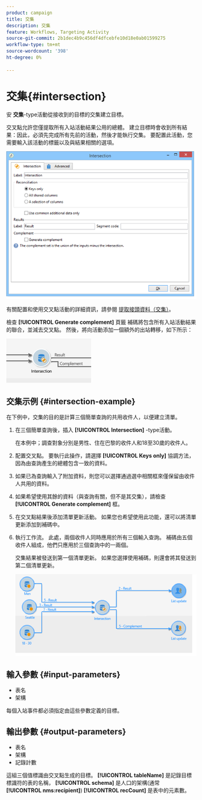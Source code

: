 ```yaml
---
product: campaign
title: 交集
description: 交集
feature: Workflows, Targeting Activity
source-git-commit: 2b1dec4b9c456df4dfcebfe10d18e0ab01599275
workflow-type: tm+mt
source-wordcount: '398'
ht-degree: 0%

---
```


# 交集{#intersection}



安 **交集**-type活動從接收到的目標的交集建立目標。

交叉點允許您僅提取所有入站活動結果公用的總體。 建立目標時會收到所有結果：因此，必須先完成所有先前的活動，然後才能執行交集。 要配置此活動，您需要輸入該活動的標籤以及與結果相關的選項。

![](assets/s_user_segmentation_inter.png)

有關配置和使用交叉點活動的詳細資訊，請參閱 [提取接頭資料（交集）](targeting-workflows.md#extracting-joint-data--intersection-)。

檢查 **[!UICONTROL Generate complement]** 頁籤 補碼將包含所有入站活動結果的聯合，並減去交叉點。 然後，將向活動添加一個額外的出站轉移，如下所示：

![](assets/s_user_segmentation_inter_compl.png)

## 交集示例 {#intersection-example}

在下例中，交集的目的是計算三個簡單查詢的共用收件人，以便建立清單。

1. 在三個簡單查詢後，插入 **[!UICONTROL Intersection]** -type活動。

   在本例中；調查對象分別是男性、住在巴黎的收件人和18至30歲的收件人。

1. 配置交叉點。 要執行此操作，請選擇 **[!UICONTROL Keys only]** 協調方法，因為由查詢產生的總體包含一致的資料。
1. 如果已為查詢輸入了附加資料，則您可以選擇通過選中相關框來僅保留由收件人共用的資料。
1. 如果希望使用其餘的資料（與查詢有關，但不是其交集），請檢查 **[!UICONTROL Generate complement]** 框。
1. 在交叉點結果後添加清單更新活動。 如果您也希望使用此功能，還可以將清單更新添加到補碼中。
1. 執行工作流。 此處，兩個收件人同時應用於所有三個輸入查詢。 補碼由五個收件人組成，他們只應用於三個查詢中的一兩個。

   交集結果被發送到第一個清單更新。 如果您選擇使用補碼，則還會將其發送到第二個清單更新。

   ![](assets/intersection_example.png)

## 輸入參數 {#input-parameters}

* 表名
* 架構

每個入站事件都必須指定由這些參數定義的目標。

## 輸出參數 {#output-parameters}

* 表名
* 架構
* 記錄計數

這組三個值標識由交叉點生成的目標。 **[!UICONTROL tableName]** 是記錄目標標識符的表的名稱， **[!UICONTROL schema]** 是人口的架構(通常 **[!UICONTROL nms:recipient]**) **[!UICONTROL recCount]** 是表中的元素數。
